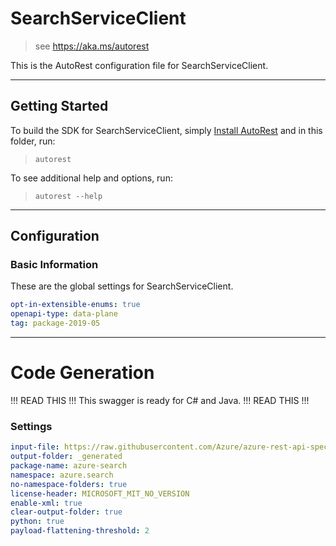 # SearchServiceClient

> see https://aka.ms/autorest

This is the AutoRest configuration file for SearchServiceClient.


---
## Getting Started

To build the SDK for SearchServiceClient, simply [Install AutoRest](https://aka.ms/autorest/install) and in this folder, run:

> `autorest`

To see additional help and options, run:

> `autorest --help`
---

## Configuration
### Basic Information
These are the global settings for SearchServiceClient.

``` yaml
opt-in-extensible-enums: true
openapi-type: data-plane
tag: package-2019-05
```
---
# Code Generation

!!! READ THIS !!!
This swagger is ready for C# and Java.
!!! READ THIS !!!

### Settings
``` yaml
input-file: https://raw.githubusercontent.com/Azure/azure-rest-api-specs/master/specification/search/data-plane/Microsoft.Azure.Search.Service/stable/2019-05-06/searchservice.json
output-folder: _generated
package-name: azure-search
namespace: azure.search
no-namespace-folders: true
license-header: MICROSOFT_MIT_NO_VERSION
enable-xml: true
clear-output-folder: true
python: true
payload-flattening-threshold: 2
```